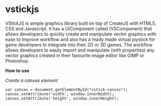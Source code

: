 # vstickjs
VStickJS is simple graphics library built on top of CreateJS with HTML5, CSS and Javascript. It has a UIComponent called (VSComponent) that allows developers to quickly create and manipulate vector graphics with ease to improve workflow and also has a ready made virtual joystick for game developers to integrate into their 2D or 3D games.  The workflow allows developers to easily import and manipulate (with properties) any vector graphics created in their favourite image editor like GIMP or Photoshop.

**How to use**

*Create a canvas element*   
```
var canvas = document.getElementById("vstick-canvas");
canvas.setAttribute('width', window.innerWidth);
canvas.setAttribute('height', window.innerHeight);
```
